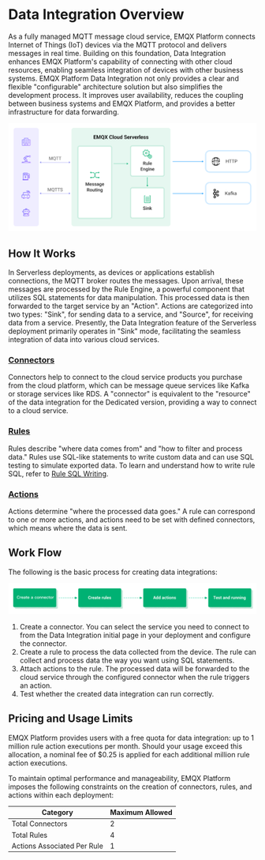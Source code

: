 # Data Integration Overview


As a fully managed MQTT message cloud service, EMQX Platform connects Internet of Things (IoT) devices via the MQTT protocol and delivers messages in real time. Building on this foundation, Data Integration enhances EMQX Platform's capability of connecting with other cloud resources, enabling seamless integration of devices with other business systems. EMQX Platform Data Integration not only provides a clear and flexible "configurable" architecture solution but also simplifies the development process. It improves user availability, reduces the coupling between business systems and EMQX Platform, and provides a better infrastructure for data forwarding.

![data_integration_intro](./_assets/integration_intro_01.jpg)

## How It Works

In Serverless deployments, as devices or applications establish connections, the MQTT broker routes the messages. Upon arrival, these messages are processed by the Rule Engine, a powerful component that utilizes SQL statements for data manipulation. This processed data is then forwarded to the target service by an "Action". Actions are categorized into two types: "Sink", for sending data to a service, and "Source", for receiving data from a service. Presently, the Data Integration feature of the Serverless deployment primarily operates in "Sink" mode, facilitating the seamless integration of data into various cloud services.

### [Connectors](./connectors.md)

Connectors help to connect to the cloud service products you purchase from the cloud platform, which can be message queue services like Kafka or storage services like RDS. A "connector" is equivalent to the "resource" of the data integration for the Dedicated version, providing a way to connect to a cloud service.

### [Rules](./rules.md)

Rules describe "where data comes from" and "how to filter and process data." Rules use SQL-like statements to write custom data and can use SQL testing to simulate exported data. To learn and understand how to write rule SQL, refer to [Rule SQL Writing](https://docs.emqx.com/en/enterprise/v4.2/rule/rule-engine.html#sql-%E8%AF%AD%E5%8F%A5).

### [Actions](./rules.md)

Actions determine "where the processed data goes." A rule can correspond to one or more actions, and actions need to be set with defined connectors, which means where the data is sent.

## Work Flow

The following is the basic process for creating data integrations:

![data_integration_intro](./_assets/integration_intro_02.png)

1. Create a connector. You can select the service you need to connect to from the Data Integration initial page in your deployment and configure the connector.
2. Create a rule to process the data collected from the device. The rule can collect and process data the way you want using SQL statements.
3. Attach actions to the rule. The processed data will be forwarded to the cloud service through the configured connector when the rule triggers an action.
4. Test whether the created data integration can run correctly.


## Pricing and Usage Limits

EMQX Platform provides users with a free quota for data integration: up to 1 million rule action executions per month. Should your usage exceed this allocation, a nominal fee of $0.25 is applied for each additional million rule action executions. 

To maintain optimal performance and manageability, EMQX Platform imposes the following constraints on the creation of connectors, rules, and actions within each deployment:

| Category                    | Maximum Allowed |
| --------------------------- | --------------- |
| Total Connectors            | 2               |
| Total Rules                 | 4               |
| Actions Associated Per Rule | 1               |

